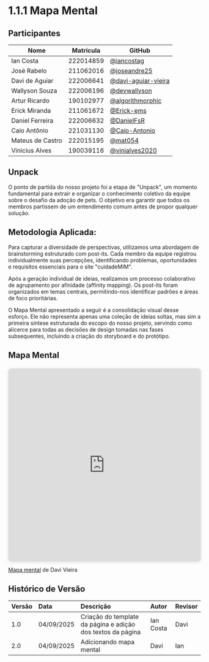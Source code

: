 # 1.1.1 Mapa Mental

## Participantes

| Nome | Matrícula | GitHub |
|------|-----------|--------|
| Ian Costa | 222014859 | [@iancostag](https://github.com/iancostag) |
| José Rabelo | 211062016 | [@joseandre25](https://github.com/joseandre25) |
| Davi de Aguiar | 222006641 | [@davi-aguiar-vieira](https://github.com/davi-aguiar-vieira) |
| Wallyson Souza | 222006196 | [@devwallyson](https://github.com/devwallyson) |
| Artur Ricardo | 190102977 | [@algorithmorphic](https://github.com/algorithmorphic) |
| Erick Miranda | 211061672 | [@Erick-ems](https://github.com/Erick-ems) |
| Daniel Ferreira | 222006632 | [@DanielFsR](https://github.com/DanielFsR) |
| Caio Antônio | 221031130 | [@Caio-Antonio](https://github.com/Caio-Antonio) |
| Mateus de Castro | 222015195 | [@mat054](https://github.com/mat054) |
| Vinicius Alves | 190039116 | [@vinialves2020](https://github.com/vinialves2020) |

## Unpack

O ponto de partida do nosso projeto foi a etapa de "Unpack", um momento fundamental para extrair e organizar o conhecimento coletivo da equipe sobre o desafio da adoção de pets. O objetivo era garantir que todos os membros partissem de um entendimento comum antes de propor qualquer solução.

## Metodologia Aplicada:

Para capturar a diversidade de perspectivas, utilizamos uma abordagem de brainstorming estruturado com post-its. Cada membro da equipe registrou individualmente suas percepções, identificando problemas, oportunidades e requisitos essenciais para o site "cuidadeMIM".

Após a geração individual de ideias, realizamos um processo colaborativo de agrupamento por afinidade (affinity mapping). Os post-its foram organizados em temas centrais, permitindo-nos identificar padrões e áreas de foco prioritárias.

O Mapa Mental apresentado a seguir é a consolidação visual desse esforço. Ele não representa apenas uma coleção de ideias soltas, mas sim a primeira síntese estruturada do escopo do nosso projeto, servindo como alicerce para todas as decisões de design tomadas nas fases subsequentes, incluindo a criação do storyboard e do protótipo.

## Mapa Mental

<div style="position: relative; width: 100%; height: 0; padding-top: 100.0000%;
 padding-bottom: 0; box-shadow: 0 2px 8px 0 rgba(63,69,81,0.16); margin-top: 1.6em; margin-bottom: 0.9em; overflow: hidden;
 border-radius: 8px; will-change: transform;">
  <iframe loading="lazy" style="position: absolute; width: 100%; height: 100%; top: 0; left: 0; border: none; padding: 0;margin: 0;"
    src="https://www.canva.com/design/DAGx-0p9UKA/o2CtKGa6lX8ZrbboRw6gUw/view?embed" allowfullscreen="allowfullscreen" allow="fullscreen">
  </iframe>
</div>
<a href="https:&#x2F;&#x2F;www.canva.com&#x2F;design&#x2F;DAGx-0p9UKA&#x2F;o2CtKGa6lX8ZrbboRw6gUw&#x2F;view?utm_content=DAGx-0p9UKA&amp;utm_campaign=designshare&amp;utm_medium=embeds&amp;utm_source=link" target="_blank" rel="noopener">Mapa mental</a> de Davi Vieira

## Histórico de Versão

| Versão | Data | Descrição | Autor | Revisor |
| :--- | :--- | :--- | :--- | :--- |
| 1.0 | 04/09/2025 | Criação do template da página e adição dos textos da página | Ian Costa | Davi |
| 2.0 | 04/09/2025 | Adicionando mapa mental | Davi | Ian |